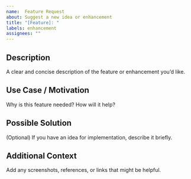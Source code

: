 ```yaml
---
name:  Feature Request
about: Suggest a new idea or enhancement
title: "[Feature]: "
labels: enhancement
assignees: ""
---
```


##  Description
A clear and concise description of the feature or enhancement you’d like.

##  Use Case / Motivation
Why is this feature needed? How will it help?

##  Possible Solution
(Optional) If you have an idea for implementation, describe it briefly.

##  Additional Context
Add any screenshots, references, or links that might be helpful.
